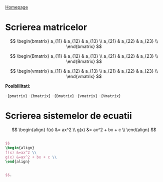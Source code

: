 <script id="MathJax-script" async src="https://cdn.jsdelivr.net/npm/mathjax@3/es5/tex-mml-chtml.js"></script>

[Homepage](index.md)

# Scrierea matricelor


$$
\begin{bmatrix}
a_{11} & a_{12} & a_{13} \\
a_{21} & a_{22} & a_{23} \\
\end{bmatrix}
$$

$$
\begin{Bmatrix}
a_{11} & a_{12} & a_{13} \\
a_{21} & a_{22} & a_{23} \\
\end{Bmatrix}
$$

$$
\begin{vmatrix}
a_{11} & a_{12} & a_{13} \\
a_{21} & a_{22} & a_{23} \\
\end{vmatrix}
$$

**Posiblilitati:**

-`{pmatrix}`
-`{bmatrix}`
-`{Bmatrix}`
-`{vmatrix}`
-`{Vmatrix}`

# Scrierea sistemelor de ecuatii

$$
\begin{align}
f(x) &= ax^2 \\
g(x) &= ax^2 + bx + c \\
\end{align}
$$

```Latex

$$
\begin{align}
f(x) &=ax^2 \\
g(x) &=ax^2 + bx + c \\
\end{align}


$$.
